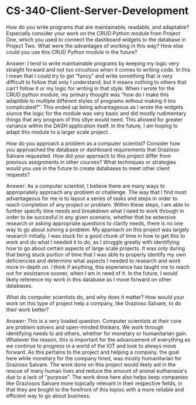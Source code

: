 # CS-340-Client-Server-Development



How do you write programs that are maintainable, readable, and adaptable? Especially consider your work on the CRUD Python module from Project One, which you used to connect the dashboard widgets to the database in Project Two. What were the advantages of working in this way? How else could you use this CRUD Python module in the future?

Answer: I tend to write maintainable programs by keeping my logic very straight forward and not too circuitous when it comes to writing code. In this I mean that I could try to get "fancy" and write something that is very difficult to follow that only I understand, but it means nothing to others that can't follow it or my logic for writing in that style. When I wrote for the CRUD python module, my primary thought was "how do I make this adaptible to multiple different styles of programs without making it too complicated?". This ended up being advantageous as I wrote the widgets siunce the logic for the module was very basic and did mostly rudimentary things that any program of this stlye would need. This allowed for greater variance within the DASH application itself. In the future, I am hoping to adapt this module to a larger scale project.



How do you approach a problem as a computer scientist? Consider how you approached the database or dashboard requirements that Grazioso Salvare requested. How did your approach to this project differ from previous assignments in other courses? What techniques or strategies would you use in the future to create databases to meet other client requests?

Answer: As a computer scientist, I believe there are many ways to appropriately approach any problem or challenge. The way that I find most advantageous for me is to layout a series of tasks and steps in order to reach completion of any project or problem. Within these steps, I am able to further specify time needs and breakdown what I need to work through in order to be succesful in any given scenario, whether that be extensive research or asking appropriate questions to clarify needs, there is no one way to go about solving a problem. My approach on this project was largely research initially. I was stuck for a good chunk of time in how to get this to work and do what I needed it to do, as I struggle greatly with identifying how to go about certain aspects of large scale projects. It was only during that being stuck portion of time that I was able to properly identify my own deficiencies and determine what aspects I needed to research and work more in-depth on. I think if anything, this experience has taught me to reach out for assistance sooner, when I am in need of it. In the future, I would likely reference my work in this database as I move forward on other databases.


What do computer scientists do, and why does it matter? How would your work on this type of project help a company, like Grazioso Salvare, to do their work better?

Answer: This is a very loaded question. Computer scientists at their core are problem solvers and open-minded thinkers. We work through identifying needs to aid others, whether for monetary or humanitarian gain. Whatever the reason, this is important for the advancement of everything as we continue to progress in a world of the IOT and look to always move forward. As this pertains to the project and helping a company, the goal here while monetary for the company hired, was mostly humanitarian for Grazioso Salvare. The work done on this project would likely aid in the rescue of many human lives and reduce the amount of animal euthanasia's due to a lack of "purpose". The work done here also helps keep companies like Graziosos Salvare more topically relevant in their respective fields, in that they are broght to the forefront of this topioc with a more reliable and efficient way to go about business.
